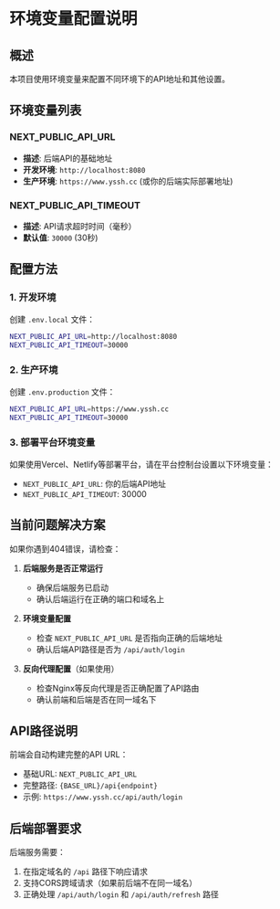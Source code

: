 # 环境变量配置说明

## 概述

本项目使用环境变量来配置不同环境下的API地址和其他设置。

## 环境变量列表

### NEXT_PUBLIC_API_URL

- **描述**: 后端API的基础地址
- **开发环境**: `http://localhost:8080`
- **生产环境**: `https://www.yssh.cc` (或你的后端实际部署地址)

### NEXT_PUBLIC_API_TIMEOUT

- **描述**: API请求超时时间（毫秒）
- **默认值**: `30000` (30秒)

## 配置方法

### 1. 开发环境

创建 `.env.local` 文件：

```bash
NEXT_PUBLIC_API_URL=http://localhost:8080
NEXT_PUBLIC_API_TIMEOUT=30000
```

### 2. 生产环境

创建 `.env.production` 文件：

```bash
NEXT_PUBLIC_API_URL=https://www.yssh.cc
NEXT_PUBLIC_API_TIMEOUT=30000
```

### 3. 部署平台环境变量

如果使用Vercel、Netlify等部署平台，请在平台控制台设置以下环境变量：

- `NEXT_PUBLIC_API_URL`: 你的后端API地址
- `NEXT_PUBLIC_API_TIMEOUT`: 30000

## 当前问题解决方案

如果你遇到404错误，请检查：

1. **后端服务是否正常运行**
   - 确保后端服务已启动
   - 确认后端运行在正确的端口和域名上

2. **环境变量配置**
   - 检查 `NEXT_PUBLIC_API_URL` 是否指向正确的后端地址
   - 确认后端API路径是否为 `/api/auth/login`

3. **反向代理配置**（如果使用）
   - 检查Nginx等反向代理是否正确配置了API路由
   - 确认前端和后端是否在同一域名下

## API路径说明

前端会自动构建完整的API URL：

- 基础URL: `NEXT_PUBLIC_API_URL`
- 完整路径: `{BASE_URL}/api{endpoint}`
- 示例: `https://www.yssh.cc/api/auth/login`

## 后端部署要求

后端服务需要：

1. 在指定域名的 `/api` 路径下响应请求
2. 支持CORS跨域请求（如果前后端不在同一域名）
3. 正确处理 `/api/auth/login` 和 `/api/auth/refresh` 路径
